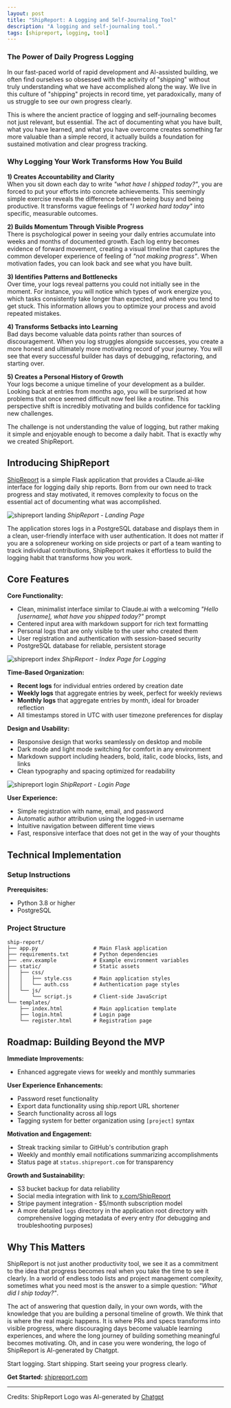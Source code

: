 ```yaml
---
layout: post
title: "ShipReport: A Logging and Self-Journaling Tool"
description: "A logging and self-journaling tool."
tags: [shipreport, logging, tool]
---
```


### The Power of Daily Progress Logging

In our fast-paced world of rapid development and AI-assisted building, we often find ourselves so obsessed with the activity of "shipping" without truly understanding what we have accomplished along the way. We live in this culture of "shipping" projects in record time, yet paradoxically, many of us struggle to see our own progress clearly.

This is where the ancient practice of logging and self-journaling becomes not just relevant, but essential. The act of documenting what you have built, what you have learned, and what you have overcome creates something far more valuable than a simple record, it actually builds a foundation for sustained motivation and clear progress tracking.

### Why Logging Your Work Transforms How You Build

**1) Creates Accountability and Clarity**    
When you sit down each day to write *"what have I shipped today?"*, you are forced to put your efforts into concrete achievements. This seemingly simple exercise reveals the difference between being busy and being productive. It transforms vague feelings of *"I worked hard today"* into specific, measurable outcomes.

**2) Builds Momentum Through Visible Progress**  
There is psychological power in seeing your daily entries accumulate into weeks and months of documented growth. Each log entry becomes evidence of forward movement, creating a visual timeline that captures the common developer experience of feeling of *"not making progress"*. When motivation fades, you can look back and see what you have built.

**3) Identifies Patterns and Bottlenecks**  
 Over time, your logs reveal patterns you could not initially see in the moment. For instance, you will notice which types of work energize you, which tasks consistently take longer than expected, and where you tend to get stuck. This information allows you to optimize your process and avoid repeated mistakes.

**4) Transforms Setbacks into Learning**  
Bad days become valuable data points rather than sources of discouragement. When you log struggles alongside successes, you create a more honest and ultimately more motivating record of your journey. You will see that every successful builder has days of debugging, refactoring, and starting over.

**5) Creates a Personal History of Growth**  
Your logs become a unique timeline of your development as a builder. Looking back at entries from months ago, you will be surprised at how problems that once seemed difficult now feel like a routine. This perspective shift is incredibly motivating and builds confidence for tackling new challenges.

The challenge is not understanding the value of logging, but rather making it simple and enjoyable enough to become a daily habit. That is exactly why we created ShipReport.

## Introducing ShipReport

[ShipReport](https://shipreport.com) is a simple Flask application that provides a Claude.ai-like interface for logging daily ship reports. Born from our own need to track progress and stay motivated, it removes complexity to focus on the essential act of documenting what was accomplished.

![shipreport landing](/assets/img/shipreport/shipreport_landing.png)
*ShipReport - Landing Page*

The application stores logs in a PostgreSQL database and displays them in a clean, user-friendly interface with user authentication. It does not matter if you are a solopreneur working on side projects or part of a team wanting to track individual contributions, ShipReport makes it effortless to build the logging habit that transforms how you work.

## Core Features

**Core Functionality:**
- Clean, minimalist interface similar to Claude.ai with a welcoming *"Hello [username], what have you shipped today?"* prompt
- Centered input area with markdown support for rich text formatting
- Personal logs that are only visible to the user who created them
- User registration and authentication with session-based security
- PostgreSQL database for reliable, persistent storage

![shipreport index](/assets/img/shipreport/shipreport_index.png)
*ShipReport - Index Page for Logging*

**Time-Based Organization:**
- **Recent logs** for individual entries ordered by creation date
- **Weekly logs** that aggregate entries by week, perfect for weekly reviews
- **Monthly logs** that aggregate entries by month, ideal for broader reflection
- All timestamps stored in UTC with user timezone preferences for display

**Design and Usability:**
- Responsive design that works seamlessly on desktop and mobile
- Dark mode and light mode switching for comfort in any environment
- Markdown support including headers, bold, italic, code blocks, lists, and links
- Clean typography and spacing optimized for readability

![shipreport login](/assets/img/shipreport/shipreport_login.png)
*ShipReport - Login Page*

**User Experience:**
- Simple registration with name, email, and password
- Automatic author attribution using the logged-in username
- Intuitive navigation between different time views
- Fast, responsive interface that does not get in the way of your thoughts

## Technical Implementation

### Setup Instructions

**Prerequisites:**
- Python 3.8 or higher
- PostgreSQL

### Project Structure

```
ship-report/
├── app.py                  # Main Flask application
├── requirements.txt        # Python dependencies
├── .env.example            # Example environment variables
├── static/                 # Static assets
│   ├── css/
│   │   ├── style.css       # Main application styles
│   │   └── auth.css        # Authentication page styles
│   └── js/
│       └── script.js       # Client-side JavaScript
└── templates/
    ├── index.html          # Main application template
    ├── login.html          # Login page
    └── register.html       # Registration page
```

## Roadmap: Building Beyond the MVP

**Immediate Improvements:**
- Enhanced aggregate views for weekly and monthly summaries

**User Experience Enhancements:**
- Password reset functionality
- Export data functionality using ship.report URL shortener
- Search functionality across all logs
- Tagging system for better organization using `[project]` syntax

**Motivation and Engagement:**
- Streak tracking similar to GitHub's contribution graph
- Weekly and monthly email notifications summarizing accomplishments
- Status page at `status.shipreport.com` for transparency

**Growth and Sustainability:**
- S3 bucket backup for data reliability
- Social media integration with link to [x.com/ShipReport](https://x.com/shipreport)
- Stripe payment integration - $5/month subscription model
- A more detailed `logs` directory in the application root directory with comprehensive logging metadata of every entry (for debugging and troubleshooting purposes)

## Why This Matters

ShipReport is not just another productivity tool, we see it as a commitment to the idea that progress becomes real when you take the time to see it clearly. In a world of endless todo lists and project management complexity, sometimes what you need most is the answer to a simple question: *"What did I ship today?"*.

The act of answering that question daily, in your own words, with the knowledge that you are building a personal timeline of growth. We think that is where the real magic happens. It is where PRs and specs transforms into visible progress, where discouraging days become valuable learning experiences, and where the long journey of building something meaningful becomes motivating. Oh, and in case you were wondering, the logo of ShipReport is AI-generated by Chatgpt.

Start logging. Start shipping. Start seeing your progress clearly.

**Get Started:** [shipreport.com](https://shipreport.com)

---
Credits: ShipReport Logo was AI-generated by [Chatgpt](https://chatgpt.com)